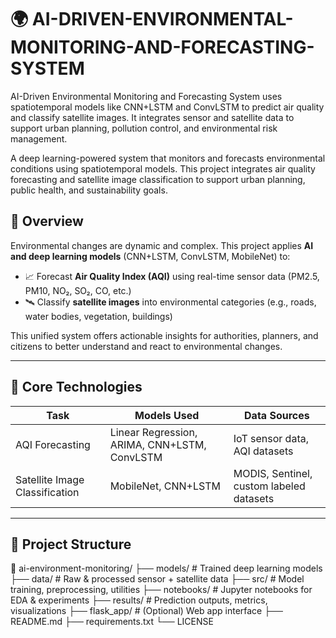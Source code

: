 # 🌍 AI-DRIVEN-ENVIRONMENTAL-MONITORING-AND-FORECASTING-SYSTEM

AI-Driven Environmental Monitoring and Forecasting System uses spatiotemporal models like CNN+LSTM and ConvLSTM to predict air quality and classify satellite images. It integrates sensor and satellite data to support urban planning, pollution control, and environmental risk management.


A deep learning-powered system that monitors and forecasts environmental conditions using spatiotemporal models. This project integrates air quality forecasting and satellite image classification to support urban planning, public health, and sustainability goals.



## 🚀 Overview

Environmental changes are dynamic and complex. This project applies **AI and deep learning models** (CNN+LSTM, ConvLSTM, MobileNet) to:
- 📈 Forecast **Air Quality Index (AQI)** using real-time sensor data (PM2.5, PM10, NO₂, SO₂, CO, etc.)
- 🛰️ Classify **satellite images** into environmental categories (e.g., roads, water bodies, vegetation, buildings)
  
This unified system offers actionable insights for authorities, planners, and citizens to better understand and react to environmental changes.

---

## 🧠 Core Technologies

| Task                        | Models Used               | Data Sources                          |
|----------------------------|---------------------------|----------------------------------------|
| AQI Forecasting            | Linear Regression, ARIMA, CNN+LSTM, ConvLSTM | IoT sensor data, AQI datasets |
| Satellite Image Classification | MobileNet, CNN+LSTM         | MODIS, Sentinel, custom labeled datasets |

---

## 📂 Project Structure

📁 ai-environment-monitoring/
├── models/              # Trained deep learning models
├── data/                # Raw & processed sensor + satellite data
├── src/                 # Model training, preprocessing, utilities
├── notebooks/           # Jupyter notebooks for EDA & experiments
├── results/             # Prediction outputs, metrics, visualizations
├── flask_app/           # (Optional) Web app interface
├── README.md
├── requirements.txt
└── LICENSE
